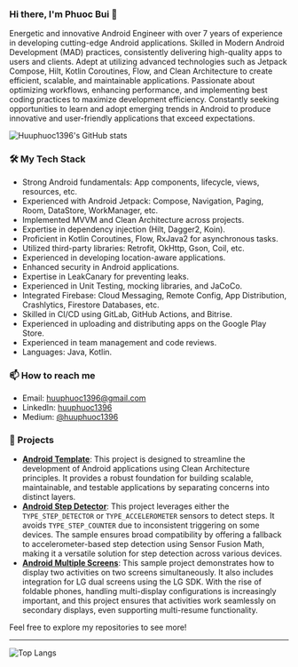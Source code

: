 ### Hi there, I'm Phuoc Bui 👋

Energetic and innovative Android Engineer with over 7 years of experience in developing cutting-edge Android applications. Skilled in Modern Android Development (MAD) practices, consistently delivering high-quality apps to users and clients. Adept at utilizing advanced technologies such as Jetpack Compose, Hilt, Kotlin Coroutines, Flow, and Clean Architecture to create efficient, scalable, and maintainable applications. Passionate about optimizing workflows, enhancing performance, and implementing best coding practices to maximize development efficiency. Constantly seeking opportunities to learn and adopt emerging trends in Android to produce innovative and user-friendly applications that exceed expectations.

![Huuphuoc1396's GitHub stats](https://github-readme-stats.vercel.app/api?username=huuphuoc1396&show_icons=true&theme=radical)

### 🛠️ My Tech Stack
- Strong Android fundamentals: App components, lifecycle, views, resources, etc.
- Experienced with Android Jetpack: Compose, Navigation, Paging, Room, DataStore, WorkManager, etc.
- Implemented MVVM and Clean Architecture across projects.
- Expertise in dependency injection (Hilt, Dagger2, Koin).
- Proficient in Kotlin Coroutines, Flow, RxJava2 for asynchronous tasks.
- Utilized third-party libraries: Retrofit, OkHttp, Gson, Coil, etc.
- Experienced in developing location-aware applications.
- Enhanced security in Android applications.
- Expertise in LeakCanary for preventing leaks.
- Experienced in Unit Testing, mocking libraries, and JaCoCo.
- Integrated Firebase: Cloud Messaging, Remote Config, App Distribution, Crashlytics, Firestore Databases, etc.
- Skilled in CI/CD using GitLab, GitHub Actions, and Bitrise.
- Experienced in uploading and distributing apps on the Google Play Store.
- Experienced in team management and code reviews.
- Languages: Java, Kotlin.

### 📫 How to reach me
- Email: [huuphuoc1396@gmail.com](mailto:huuphuoc1396@gmail.com)
- LinkedIn: [huuphuoc1396](https://www.linkedin.com/in/huuphuoc1396)
- Medium: [@huuphuoc1396](https://medium.com/@huuphuoc1396)

### 🚀 Projects
- [**Android Template**](https://github.com/huuphuoc1396/android-template): This project is designed to streamline the development of Android applications using Clean Architecture principles. It provides a robust foundation for building scalable, maintainable, and testable applications by separating concerns into distinct layers.
- [**Android Step Detector**](https://github.com/huuphuoc1396/android-step-detector): This project leverages either the `TYPE_STEP_DETECTOR` or `TYPE_ACCELEROMETER` sensors to detect steps. It avoids `TYPE_STEP_COUNTER` due to inconsistent triggering on some devices. The sample ensures broad compatibility by offering a fallback to accelerometer-based step detection using Sensor Fusion Math, making it a versatile solution for step detection across various devices.
- [**Android Multiple Screens**](https://github.com/huuphuoc1396/android-multiple-screens): This sample project demonstrates how to display two activities on two screens simultaneously. It also includes integration for LG dual screens using the LG SDK. With the rise of foldable phones, handling multi-display configurations is increasingly important, and this project ensures that activities work seamlessly on secondary displays, even supporting multi-resume functionality.

Feel free to explore my repositories to see more!

---

![Top Langs](https://github-readme-stats.vercel.app/api/top-langs/?username=huuphuoc1396&layout=compact&theme=radical)

